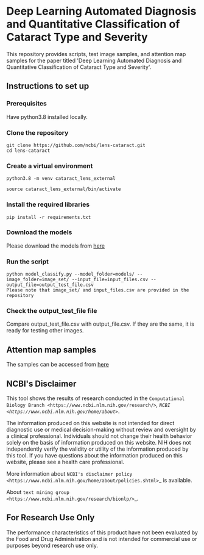 # Deep Learning Automated Diagnosis and Quantitative Classification of Cataract Type and Severity
This repository provides scripts, test image samples, and attention map samples for the paper titled 'Deep Learning Automated Diagnosis and Quantitative Classification of Cataract Type and Severity'.

## Instructions to set up
### Prerequisites
Have python3.8 installed locally.

### Clone the repository
```
git clone https://github.com/ncbi/lens-cataract.git
cd lens-cataract
```

### Create a virtual environment
```
python3.8 -m venv cataract_lens_external

source cataract_lens_external/bin/activate 
```
### Install the required libraries
```
pip install -r requirements.txt
```
### Download the models
Please download the models from [here](https://drive.google.com/drive/folders/1iOd7jGKgivShyhSM5JM206QQDBpNxerX?usp=sharing)

### Run the script
```
python model_classify.py --model_folder=models/ --image_folder=image_set/ --input_file=input_files.csv --output_file=output_test_file.csv
Please note that image_set/ and input_files.csv are provided in the repository
```
### Check the output_test_file file
Compare output_test_file.csv with output_file.csv. If they are the same, it is ready for testing other images.

## Attention map samples 
The samples can be accessed from [here](https://ftp.ncbi.nlm.nih.gov/pub/lu/Suppl/cataract_lens/)

## NCBI's Disclaimer
This tool shows the results of research conducted in the `Computational Biology Branch <https://www.ncbi.nlm.nih.gov/research/>`_, `NCBI <https://www.ncbi.nlm.nih.gov/home/about>`_. 

The information produced on this website is not intended for direct diagnostic use or medical decision-making without review and oversight by a clinical professional. Individuals should not change their health behavior solely on the basis of information produced on this website. NIH does not independently verify the validity or utility of the information produced by this tool. If you have questions about the information produced on this website, please see a health care professional. 

More information about `NCBI's disclaimer policy <https://www.ncbi.nlm.nih.gov/home/about/policies.shtml>`_ is available.

About `text mining group <https://www.ncbi.nlm.nih.gov/research/bionlp/>`_.

## For Research Use Only
The performance characteristics of this product have not been evaluated by the Food and Drug Administration and is not intended for commercial use or purposes beyond research use only. 


